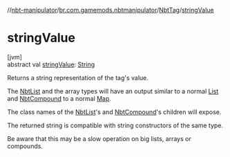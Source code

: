 //[nbt-manipulator](../../../index.md)/[br.com.gamemods.nbtmanipulator](../index.md)/[NbtTag](index.md)/[stringValue](string-value.md)

# stringValue

[jvm]\
abstract val [stringValue](string-value.md): [String](https://kotlinlang.org/api/latest/jvm/stdlib/kotlin/-string/index.html)

Returns a string representation of the tag's value.

The [NbtList](../-nbt-list/index.md) and the array types will have an output similar to a normal [List](https://kotlinlang.org/api/latest/jvm/stdlib/kotlin.collections/-list/index.html) and [NbtCompound](../-nbt-compound/index.md) to a normal [Map](https://kotlinlang.org/api/latest/jvm/stdlib/kotlin.collections/-map/index.html).

The class names of the [NbtList](../-nbt-list/index.md)'s and [NbtCompound](../-nbt-compound/index.md)'s children will expose.

The returned string is compatible with string constructors of the same type.

Be aware that this may be a slow operation on big lists, arrays or compounds.
